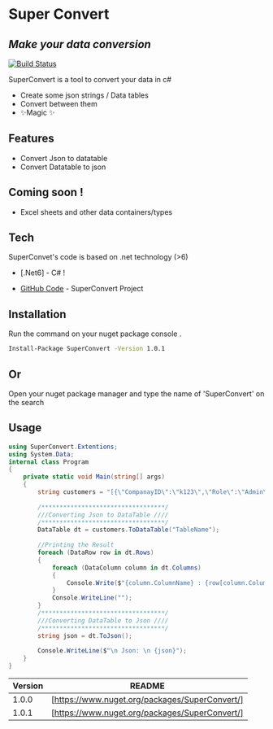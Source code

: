 # Super Convert
## _Make your data conversion_

[![Build Status](https://travis-ci.org/joemccann/dillinger.svg?branch=master)](https://github.com/esamelzain/SuperConvert)

SuperConvert is a tool to convert your data in c#
- Create some json strings / Data tables
- Convert between them
- ✨Magic ✨

## Features

- Convert Json to datatable
- Convert Datatable to json

## Coming soon !

- Excel sheets and other data containers/types

## Tech

SuperConvet's code is based on .net technology (>6)

- [.Net6] - C# !

- [GitHub Code](https://github.com/esamelzain/SuperConvert) - SuperConvert Project

## Installation


Run the command on your nuget package console .

```sh
Install-Package SuperConvert -Version 1.0.1
```
## Or 

Open your nuget package manager and type the name of 'SuperConvert' on the search

## Usage 
```cs
using SuperConvert.Extentions;
using System.Data;
internal class Program
{
    private static void Main(string[] args)
    {
        string customers = "[{\"CompanayID\":\"k123\",\"Role\":\"Admin\",\"Country\":\"UK\",\"Asset\":\"HD\",\"incident\":null},{\"CompanayID\":\"k234\",\"Role\":\"User\",\"Country\":\"US\",\"Asset\":\"HD12\",\"incident\":\"abc 1\"}]";
        
        /**********************************/
        ///Converting Json to DataTable ////
        /**********************************/
        DataTable dt = customers.ToDataTable("TableName");
        
        //Printing the Result
        foreach (DataRow row in dt.Rows)
        {
            foreach (DataColumn column in dt.Columns)
            {
                Console.Write($"{column.ColumnName} : {row[column.ColumnName]} \t");
            }
            Console.WriteLine("");
        }
        /**********************************/
        ///Converting DataTable to Json ////
        /**********************************/
        string json = dt.ToJson();
        
        Console.WriteLine($"\n Json: \n {json}");
    }
}
```
| Version | README |
| ------  | ------ |
| 1.0.0 | [https://www.nuget.org/packages/SuperConvert/]|
| 1.0.1 | [https://www.nuget.org/packages/SuperConvert/]|
